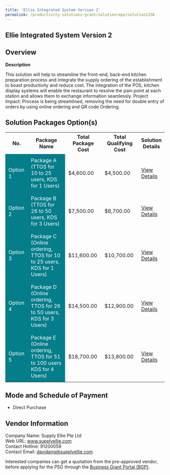 ```yaml
---
title: 'Ellie Integrated System Version 2'
permalink: /productivity-solutions-grant/solutionrepo/solution1258
---
```


## Ellie Integrated System Version 2

## Overview

**Description**

This solution will help to streamline the front-end, back-end kitchen preparation process and integrate the supply ordering of the establishment to boast productivity and reduce cost.  The integration of the POS, kitchen display systems will enable the restaurant to resolve the pain point at each station and allows them to exchange information seamlessly. Project Impact: Process is being streamlined, removing the need for double entry of orders by using online ordering and QR code Ordering.

## Solution Packages Option(s)

<table>
<tr>
<th><b>No.</b></th>
<th><b>Package Name</b></th>
<th><b>Total Package Cost</b></th>
<th><b>Total Qualifying Cost</b></th>
<th><b>Solution Details</b></th>
</tr>
<tr>
<td style='padding: 10px; background-color: #037E8A; color: #FFFFFF;'>Option 1</td>
<td style='padding: 10px; background-color: #037E8A; color: #FFFFFF;'>Package A (TTOS for 10 to 25 users, KDS for 1 Users)</td>
<td style='padding: 10px;'>$4,600.00</td>
<td style='padding: 10px;'>$4,500.00</td>
<td style='padding: 10px;'><a href='/images/psg/Supply_Ellie_Ellie_Integrated_System_Desensitised_Annex3_Part1.pdf' target='_blank'>View Details</a></td>
</tr>
<tr>
<td style='padding: 10px; background-color: #037E8A; color: #FFFFFF;'>Option 2</td>
<td style='padding: 10px; background-color: #037E8A; color: #FFFFFF;'>Package B (TTOS for 26 to 50 users, KDS for 3 Users)</td>
<td style='padding: 10px;'>$7,500.00</td>
<td style='padding: 10px;'>$6,700.00</td>
<td style='padding: 10px;'><a href='/images/psg/Supply_Ellie_Ellie_Integrated_System_Desensitised_Annex3_Part2.pdf' target='_blank'>View Details</a></td>
</tr>
<tr>
<td style='padding: 10px; background-color: #037E8A; color: #FFFFFF;'>Option 3</td>
<td style='padding: 10px; background-color: #037E8A; color: #FFFFFF;'>Package C (Online ordering, TTOS for 10 to 25 users, KDS for 1 Users)</td>
<td style='padding: 10px;'>$11,600.00</td>
<td style='padding: 10px;'>$10,700.00</td>
<td style='padding: 10px;'><a href='/images/psg/Supply_Ellie_Ellie_Integrated_System_Desensitised_Annex3_Part3.pdf' target='_blank'>View Details</a></td>
</tr>
<tr>
<td style='padding: 10px; background-color: #037E8A; color: #FFFFFF;'>Option 4</td>
<td style='padding: 10px; background-color: #037E8A; color: #FFFFFF;'>Package D (Online ordering, TTOS for 26 to 50 users, KDS for 3 Users)</td>
<td style='padding: 10px;'>$14,500.00</td>
<td style='padding: 10px;'>$12,900.00</td>
<td style='padding: 10px;'><a href='/images/psg/Supply_Ellie_Ellie_Integrated_System_Desensitised_Annex3_Part4.pdf' target='_blank'>View Details</a></td>
</tr>
<tr>
<td style='padding: 10px; background-color: #037E8A; color: #FFFFFF;'>Option 5</td>
<td style='padding: 10px; background-color: #037E8A; color: #FFFFFF;'>Package E (Online ordering, TTOS for 51 to 100 users KDS for 4 Users)</td>
<td style='padding: 10px;'>$18,700.00</td>
<td style='padding: 10px;'>$13,800.00</td>
<td style='padding: 10px;'><a href='/images/psg/Supply_Ellie_Ellie_Integrated_System_Desensitised_Annex3_Part5.pdf' target='_blank'>View Details</a></td>
</tr>
</table>

## Mode and Schedule of Payment

 - Direct Purchase

## Vendor Information

 Company Name: Supply Ellie Pte Ltd<br>Web URL: www.supplyellie.com <br>Contact Hotline: 91200059 <br>Contact Email: davidang@supplyellie.com <br>

Interested companies can get a quotation from the pre-approved vendor, before applying for the PSG through the <a href='https://www.businessgrants.gov.sg/' target='_blank' rel='noopener'>Business Grant Portal (BGP)</a>.

<script src="/jquery/resize-tables.js"></script>
